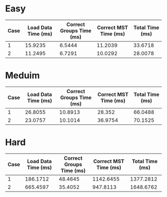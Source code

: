 # Easy
| Case | Load Data Time (ms) | Correct Groups Time (ms) | Correct MST Time (ms) | Total Time (ms) |
|------|---------------------|--------------------------|-----------------------|-----------------|
| 1    | 15.9235             | 6.5444                   | 11.2039               | 33.6718         |
| 2    | 11.2495             | 6.7291                   | 10.0292               | 28.0078         |




# Meduim
| Case | Load Data Time (ms) | Correct Groups Time (ms) | Correct MST Time (ms) | Total Time (ms) |
|------|---------------------|--------------------------|-----------------------|-----------------|
| 1    | 26.8055             | 10.8913                  | 28.352                | 66.0488         |
| 2    | 23.0757             | 10.1014                  | 36.9754               | 70.1525         |


# Hard
| Case | Load Data Time (ms) | Correct Groups Time (ms) | Correct MST Time (ms) | Total Time (ms) |
|------|---------------------|--------------------------|-----------------------|-----------------|
| 1    | 186.1712            | 48.4645                  | 1142.6455             | 1377.2812       |
| 2    | 665.4597            | 35.4052                  | 947.8113              | 1648.6762       |


